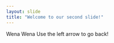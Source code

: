 ```yaml
---
layout: slide
title: "Welcome to our second slide!"
---
```

Wena Wena
Use the left arrow to go back!
